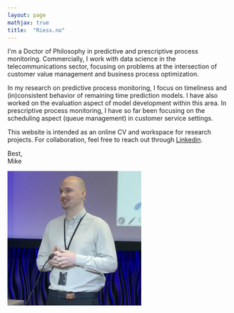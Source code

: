 ```yaml
---
layout: page
mathjax: true
title:  "Riess.no"
---
```

I'm a Doctor of Philosophy in predictive and prescriptive process monitoring. Commercially, I work with data science in the telecommunications sector, focusing on problems at the intersection of customer value management and business process optimization. 

In my research on predictive process monitoring, I focus on timeliness and (in)consistent behavior of remaining time prediction models. I have also worked on the evaluation aspect of model development within this area. In prescriptive process monitoring, I have so far been focusing on the scheduling aspect (queue management) in customer service settings.

This website is intended as an online CV and workspace for research projects. For collaboration, feel free to reach out through <a href="https://www.linkedin.com/in/mike-riess-8ba5796b/">Linkedin</a>.

Best,<br>
Mike

![Mike](Mike.png)





